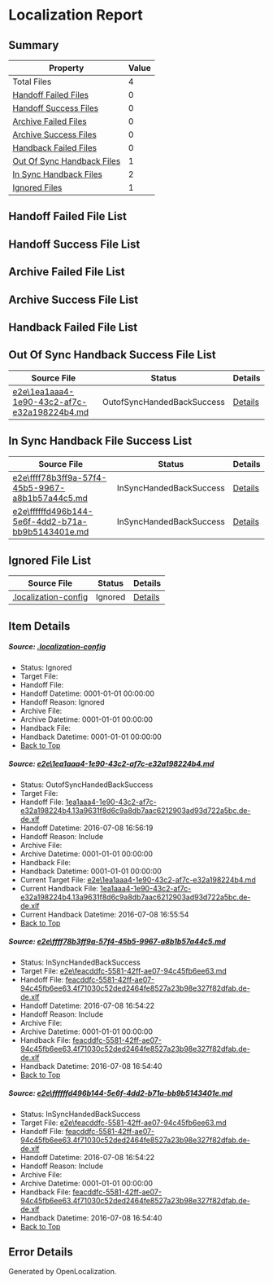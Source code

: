 # <a name='report-top'></a> Localization Report

## Summary
 Property | Value 
 -------- | ----- 
 Total Files | 4
[ Handoff Failed Files ](#handoff-failed-list)| 0
[ Handoff Success Files ](#handoff-success-list)| 0
[ Archive Failed Files ](#archive-failed-list)| 0
[ Archive Success Files ](#archive-success-list)| 0
[ Handback Failed Files ](#handback-failed-list)| 0
[ Out Of Sync Handback Files ](#outofsync-handback-success-list)| 1
[ In Sync Handback Files ](#insync-handback-success-list)| 2
[ Ignored Files ](#ignored-list)| 1

## <a name='handoff-failed-list'></a> Handoff Failed File List

## <a name='handoff-success-list'></a> Handoff Success File List

## <a name='archive-failed-list'></a> Archive Failed File List

## <a name='archive-success-list'></a> Archive Success File List

## <a name='handback-failed-list'></a> Handback Failed File List

## <a name='outofsync-handback-success-list'></a> Out Of Sync Handback Success File List
 Source File | Status | Details 
 ----------- | ------ | ------- 
 [e2e\1ea1aaa4-1e90-43c2-af7c-e32a198224b4.md](https://github.com/OpenLocalizationTestOrg/oltest/blob/8703ce669041882926acece9f6472e5e7e4e82b0/e2e/1ea1aaa4-1e90-43c2-af7c-e32a198224b4.md) | OutofSyncHandedBackSuccess | [Details](#2dbd55fdeb033228e8e3fd924811645f4f738de31)

## <a name='insync-handback-success-list'></a> In Sync Handback File Success List
 Source File | Status | Details 
 ----------- | ------ | ------- 
 [e2e\ffff78b3ff9a-57f4-45b5-9967-a8b1b57a44c5.md](https://github.com/OpenLocalizationTestOrg/oltest/blob/dec38ae4bc3fd84a520a6be894b068d6c0831519/e2e/ffff78b3ff9a-57f4-45b5-9967-a8b1b57a44c5.md) | InSyncHandedBackSuccess | [Details](#d73301aa3ce19d327c70d557dc5ce6e83ca936ce2)
 [e2e\ffffffd496b144-5e6f-4dd2-b71a-bb9b5143401e.md](https://github.com/OpenLocalizationTestOrg/oltest/blob/8703ce669041882926acece9f6472e5e7e4e82b0/e2e/ffffffd496b144-5e6f-4dd2-b71a-bb9b5143401e.md) | InSyncHandedBackSuccess | [Details](#d73301aa3ce19d327c70d557dc5ce6e83ca936ce3)

## <a name='ignored-list'></a> Ignored File List
 Source File | Status | Details 
 ----------- | ------ | ------- 
 [.localization-config](https://github.com/OpenLocalizationTestOrg/oltest/blob/8703ce669041882926acece9f6472e5e7e4e82b0/.localization-config) | Ignored | [Details](#3d4f252ac210baf56311d7e97dcc2db10974dbd20)

## Item Details
##### <a name='3d4f252ac210baf56311d7e97dcc2db10974dbd20'></a> Source: [.localization-config](https://github.com/OpenLocalizationTestOrg/oltest/blob/8703ce669041882926acece9f6472e5e7e4e82b0/.localization-config)
* Status: Ignored
* Target File: 
* Handoff File: 
* Handoff Datetime: 0001-01-01 00:00:00
* Handoff Reason: Ignored
* Archive File: 
* Archive Datetime: 0001-01-01 00:00:00
* Handback File: 
* Handback Datetime: 0001-01-01 00:00:00
* [Back to Top](#report-top)

##### <a name='2dbd55fdeb033228e8e3fd924811645f4f738de31'></a> Source: [e2e\1ea1aaa4-1e90-43c2-af7c-e32a198224b4.md](https://github.com/OpenLocalizationTestOrg/oltest/blob/8703ce669041882926acece9f6472e5e7e4e82b0/e2e/1ea1aaa4-1e90-43c2-af7c-e32a198224b4.md)
* Status: OutofSyncHandedBackSuccess
* Target File: 
* Handoff File: [1ea1aaa4-1e90-43c2-af7c-e32a198224b4.13a9631f8d6c9a8db7aac6212903ad93d722a5bc.de-de.xlf](https://github.com/OpenLocalizationTestOrg/olhandoff-e2e/blob/e0bb6299a7652c55c1922632788b42bd59c4080e/ol-handoff/OpenLocalizationTestOrg/oltest-dede-fly/ci/ht/1ea1aaa4-1e90-43c2-af7c-e32a198224b4.13a9631f8d6c9a8db7aac6212903ad93d722a5bc.de-de.xlf)
* Handoff Datetime: 2016-07-08 16:56:19
* Handoff Reason: Include
* Archive File: 
* Archive Datetime: 0001-01-01 00:00:00
* Handback File: 
* Handback Datetime: 0001-01-01 00:00:00
* Current Target File: [e2e\1ea1aaa4-1e90-43c2-af7c-e32a198224b4.md](https://github.com/OpenLocalizationTestOrg/oltest-dede-fly/blob/0f2648df7d6d44878f0a881ca4b45fb0df5c8138/e2e/1ea1aaa4-1e90-43c2-af7c-e32a198224b4.md)
* Current Handback File: [1ea1aaa4-1e90-43c2-af7c-e32a198224b4.13a9631f8d6c9a8db7aac6212903ad93d722a5bc.de-de.xlf](https://github.com/OpenLocalizationTestOrg/olhandback-e2e/blob/f9d674431efb5ec84bb234473e472aa2d8aad744/ol-handback/OpenLocalizationTestOrg/oltest-dede-fly/ci/ht/1ea1aaa4-1e90-43c2-af7c-e32a198224b4.13a9631f8d6c9a8db7aac6212903ad93d722a5bc.de-de.xlf)
* Current Handback Datetime: 2016-07-08 16:55:54
* [Back to Top](#report-top)

##### <a name='d73301aa3ce19d327c70d557dc5ce6e83ca936ce2'></a> Source: [e2e\ffff78b3ff9a-57f4-45b5-9967-a8b1b57a44c5.md](https://github.com/OpenLocalizationTestOrg/oltest/blob/dec38ae4bc3fd84a520a6be894b068d6c0831519/e2e/ffff78b3ff9a-57f4-45b5-9967-a8b1b57a44c5.md)
* Status: InSyncHandedBackSuccess
* Target File: [e2e\feacddfc-5581-42ff-ae07-94c45fb6ee63.md](https://github.com/OpenLocalizationTestOrg/oltest-dede-fly/blob/c53401ca32dd1a6cd3328d59c2b06fa233991993/e2e/feacddfc-5581-42ff-ae07-94c45fb6ee63.md)
* Handoff File: [feacddfc-5581-42ff-ae07-94c45fb6ee63.4f71030c52ded2464fe8527a23b98e327f82dfab.de-de.xlf](https://github.com/OpenLocalizationTestOrg/olhandoff-e2e/blob/8377529570efe9e354338349efaa0e7df7826686/ol-handoff/OpenLocalizationTestOrg/oltest-dede-fly/ci/ht/feacddfc-5581-42ff-ae07-94c45fb6ee63.4f71030c52ded2464fe8527a23b98e327f82dfab.de-de.xlf)
* Handoff Datetime: 2016-07-08 16:54:22
* Handoff Reason: Include
* Archive File: 
* Archive Datetime: 0001-01-01 00:00:00
* Handback File: [feacddfc-5581-42ff-ae07-94c45fb6ee63.4f71030c52ded2464fe8527a23b98e327f82dfab.de-de.xlf](https://github.com/OpenLocalizationTestOrg/olhandback-e2e/blob/eaa28eec3b61c0f41a7e35894aab4f9b4e6fc1ef/ol-handback/OpenLocalizationTestOrg/oltest-dede-fly/ci/ht/feacddfc-5581-42ff-ae07-94c45fb6ee63.4f71030c52ded2464fe8527a23b98e327f82dfab.de-de.xlf)
* Handback Datetime: 2016-07-08 16:54:40
* [Back to Top](#report-top)

##### <a name='d73301aa3ce19d327c70d557dc5ce6e83ca936ce3'></a> Source: [e2e\ffffffd496b144-5e6f-4dd2-b71a-bb9b5143401e.md](https://github.com/OpenLocalizationTestOrg/oltest/blob/8703ce669041882926acece9f6472e5e7e4e82b0/e2e/ffffffd496b144-5e6f-4dd2-b71a-bb9b5143401e.md)
* Status: InSyncHandedBackSuccess
* Target File: [e2e\feacddfc-5581-42ff-ae07-94c45fb6ee63.md](https://github.com/OpenLocalizationTestOrg/oltest-dede-fly/blob/c53401ca32dd1a6cd3328d59c2b06fa233991993/e2e/feacddfc-5581-42ff-ae07-94c45fb6ee63.md)
* Handoff File: [feacddfc-5581-42ff-ae07-94c45fb6ee63.4f71030c52ded2464fe8527a23b98e327f82dfab.de-de.xlf](https://github.com/OpenLocalizationTestOrg/olhandoff-e2e/blob/8377529570efe9e354338349efaa0e7df7826686/ol-handoff/OpenLocalizationTestOrg/oltest-dede-fly/ci/ht/feacddfc-5581-42ff-ae07-94c45fb6ee63.4f71030c52ded2464fe8527a23b98e327f82dfab.de-de.xlf)
* Handoff Datetime: 2016-07-08 16:54:22
* Handoff Reason: Include
* Archive File: 
* Archive Datetime: 0001-01-01 00:00:00
* Handback File: [feacddfc-5581-42ff-ae07-94c45fb6ee63.4f71030c52ded2464fe8527a23b98e327f82dfab.de-de.xlf](https://github.com/OpenLocalizationTestOrg/olhandback-e2e/blob/eaa28eec3b61c0f41a7e35894aab4f9b4e6fc1ef/ol-handback/OpenLocalizationTestOrg/oltest-dede-fly/ci/ht/feacddfc-5581-42ff-ae07-94c45fb6ee63.4f71030c52ded2464fe8527a23b98e327f82dfab.de-de.xlf)
* Handback Datetime: 2016-07-08 16:54:40
* [Back to Top](#report-top)


## Error Details

Generated by OpenLocalization.
